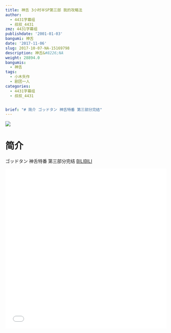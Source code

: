 ```yaml
---
title: 神舌 3小时半SP第三部 我的攻略法
author:
  - 4431字幕组
  - 叔叔_4431
zmz: 4431字幕组
publishdate: '2001-01-03'
bangumi: 神舌
date: '2017-11-06'
slug: 2017-10-07-NA-15169798
description: 神舌&#8226;NA
weight: 28894.0
bangumis:
  - 神舌
tags:
  - 小木矢作
  - 剧团一人
categories:
  - 4431字幕组
  - 叔叔_4431


brief: "# 简介 ゴッドタン 神舌特番 第三部分完结"
---
```

![](https://i.imgur.com/b9OYlS6.png)
# 简介  
ゴッドタン
神舌特番 第三部分完结
  [BILIBILI](https://www.bilibili.com/video/av15169798/)

  <iframe src="//www.bilibili.com/blackboard/player.html?aid=15169798" width="100%" height="500" frameborder="0" allowfullscreen="allowfullscreen"></iframe>
